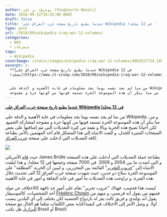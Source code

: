 ```yaml
---
author: يوغرطة بن علي (Youghourta Benali)
date: 2010-09-12T16:52:00.000Z
draft: false
title: 'عندما يطبع تاريخ صفحة حرب العراق على Wikipedia في 12 مجلدا '
type: post
url: /2010/09/wikipedia-iraq-war-12-volumes/
categories:
  - Web
  - متفرقات
tags:
  - Wikipedia
coverImage: /static/images/wikipedia-iraq-war-12-volumes/4963527724_185a17ef00_o.jpg
excerpt: >-
  **[عندما يطبع تاريخ صفحة حرب العراق على Wikipedia في 12
  مجلدا](https://www.it-scoop.com/2010/09/wikipedia-iraq-war-12-volumes/)**


  من منا لم يجد نفسه يوما يجد معلومات في غاية الأهمية و الدقة على Wikipedia، و
  من منا ينكر أن هذه الموسوعة الحرة تستمد قوتها من كونها حرة و مفتوحة
---
```

**[عندما يطبع تاريخ صفحة حرب العراق على Wikipedia في 12 مجلدا](https://www.it-scoop.com/2010/09/wikipedia-iraq-war-12-volumes/)**

من منا لم يجد نفسه يوما يجد معلومات في غاية الأهمية و الدقة على Wikipedia، و من منا ينكر أن هذه الموسوعة الحرة تستمد قوتها من كونها حرة و مفتوحة لمشاركة الجميع، لكن أحيانا تصبح هذه الحرية وبالا و نقمة من كثرة التعديلات التي تتم إضافتها على بعض الصفحات المثيرة للجدل، و للفت الانتباه إلى هذا المشكل قام أحد المهتمين بالأمر بطباعة كافة التعديلات التي أدخلت على صفحة [حرب العراق](http://en.wikipedia.org/wiki/Iraq_War).

![](/static/images/wikipedia-iraq-war-12-volumes/4963527724\_185a17ef00\_o.jpg)

حيث [قام](http://booktwo.org/notebook/wikipedia-historiography/) الأمريكي James Bridle بطباعة جملة التعديلات التي أدخلت على هذه الصفحة و التي امتدت ما بين 2004 و 2009  في 7000 صفحة وجمعها في 12 مجلدا، و هذا ليلفت الانتباه إلى "[حروب التحرير](https://secure.wikimedia.org/wikipedia/en/wiki/Wikipedia:Lamest_edit_wars)" القائمة بين المحررين، و ليبين أن الحرية "المطلقة" على الموسوعة الحرة سلاح ذو حدين، حيث شهدت صفحة حرب العراق 12 ألف تحديث خلال هذه الفترة، و تراوحت هذه التعديلات ما أمور في غاية التفاهة و أمور في غاية الأهمية.

ليست هذا فحسب، فهناك "حروب تحرير" تقام على أمور جد تافهة كالاختلاف عن مولد أحد الشخصيات، كالموسيقار [Frédéric Chopin](https://secure.wikimedia.org/wikipedia/en/wiki/Fr%C3%A9d%C3%A9ric_Chopin) فمنهم من يقول أنه فرنسي، و منهم من يقول أنه بولندي و فريق ثالث يقر له بازدواج الجنسية لكن يختلف إلى أي البلدين ينسب أولا. و وصل الأمر إلى الاختلاف في كيفية/كتابة بعض الكلمات مثلما هو الحال مع صفحة [البرازيل](https://secure.wikimedia.org/wikipedia/en/wiki/Brasil) هل تكتب Brasil أو Brazil.
